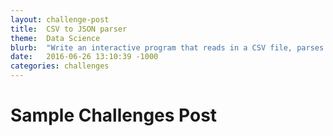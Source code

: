 ```yaml
---
layout: challenge-post
title:  CSV to JSON parser
theme:  Data Science
blurb:  "Write an interactive program that reads in a CSV file, parses it, and writes the JSON representation to a file."
date:   2016-06-26 13:10:39 -1000
categories: challenges
---
```


# Sample Challenges Post
